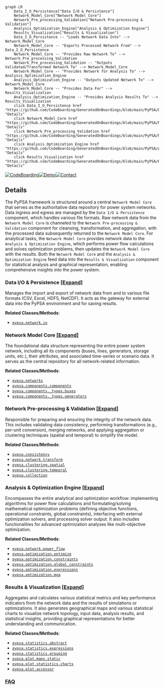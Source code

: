 ```mermaid
graph LR
    Data_I_O_Persistence["Data I/O & Persistence"]
    Network_Model_Core["Network Model Core"]
    Network_Pre_processing_Validation["Network Pre-processing & Validation"]
    Analysis_Optimization_Engine["Analysis & Optimization Engine"]
    Results_Visualization["Results & Visualization"]
    Data_I_O_Persistence -- "Loads Network Data Into" --> Network_Model_Core
    Network_Model_Core -- "Exports Processed Network From" --> Data_I_O_Persistence
    Network_Model_Core -- "Provides Raw Network To" --> Network_Pre_processing_Validation
    Network_Pre_processing_Validation -- "Outputs Validated/Transformed Network To" --> Network_Model_Core
    Network_Model_Core -- "Provides Network for Analysis To" --> Analysis_Optimization_Engine
    Analysis_Optimization_Engine -- "Outputs Updated Network To" --> Network_Model_Core
    Network_Model_Core -- "Provides Data For" --> Results_Visualization
    Analysis_Optimization_Engine -- "Provides Analysis Results To" --> Results_Visualization
    click Data_I_O_Persistence href "https://github.com/CodeBoarding/GeneratedOnBoardings/blob/main/PyPSA/Data_I_O_Persistence.md" "Details"
    click Network_Model_Core href "https://github.com/CodeBoarding/GeneratedOnBoardings/blob/main/PyPSA/Network_Model_Core.md" "Details"
    click Network_Pre_processing_Validation href "https://github.com/CodeBoarding/GeneratedOnBoardings/blob/main/PyPSA/Network_Pre_processing_Validation.md" "Details"
    click Analysis_Optimization_Engine href "https://github.com/CodeBoarding/GeneratedOnBoardings/blob/main/PyPSA/Analysis_Optimization_Engine.md" "Details"
    click Results_Visualization href "https://github.com/CodeBoarding/GeneratedOnBoardings/blob/main/PyPSA/Results_Visualization.md" "Details"
```

[![CodeBoarding](https://img.shields.io/badge/Generated%20by-CodeBoarding-9cf?style=flat-square)](https://github.com/CodeBoarding/GeneratedOnBoardings)[![Demo](https://img.shields.io/badge/Try%20our-Demo-blue?style=flat-square)](https://www.codeboarding.org/demo)[![Contact](https://img.shields.io/badge/Contact%20us%20-%20contact@codeboarding.org-lightgrey?style=flat-square)](mailto:contact@codeboarding.org)

## Details

The PyPSA framework is structured around a central `Network Model Core` that serves as the authoritative data repository for power system networks. Data ingress and egress are managed by the `Data I/O & Persistence` component, which handles various file formats. Raw network data from the `Network Model Core` is channeled to the `Network Pre-processing & Validation` component for cleansing, transformation, and aggregation, with the processed data subsequently returned to the `Network Model Core`. For analytical tasks, the `Network Model Core` provides network data to the `Analysis & Optimization Engine`, which performs power flow calculations and solves optimization problems, then updates the `Network Model Core` with the results. Both the `Network Model Core` and the `Analysis & Optimization Engine` feed data into the `Results & Visualization` component for statistical analysis and graphical representation, enabling comprehensive insights into the power system.

### Data I/O & Persistence [[Expand]](./Data_I_O_Persistence.md)
Manages the import and export of network data from and to various file formats (CSV, Excel, HDF5, NetCDF). It acts as the gateway for external data into the PyPSA environment and for saving results.


**Related Classes/Methods**:

- <a href="https://github.com/PyPSA/PyPSA/blob/master/pypsa/network/io.py" target="_blank" rel="noopener noreferrer">`pypsa.network.io`</a>


### Network Model Core [[Expand]](./Network_Model_Core.md)
The foundational data structure representing the entire power system network, including all its components (buses, lines, generators, storage units, etc.), their attributes, and associated time-series or scenario data. It serves as the central repository for all network-related information.


**Related Classes/Methods**:

- <a href="https://github.com/PyPSA/PyPSA/blob/master/pypsa/networks.py" target="_blank" rel="noopener noreferrer">`pypsa.networks`</a>
- <a href="https://github.com/PyPSA/PyPSA/blob/master/pypsa/components/components.py" target="_blank" rel="noopener noreferrer">`pypsa.components.components`</a>
- <a href="https://github.com/PyPSA/PyPSA/blob/master/pypsa/components/_types/buses.py" target="_blank" rel="noopener noreferrer">`pypsa.components._types.buses`</a>
- <a href="https://github.com/PyPSA/PyPSA/blob/master/pypsa/components/_types/generators.py" target="_blank" rel="noopener noreferrer">`pypsa.components._types.generators`</a>


### Network Pre-processing & Validation [[Expand]](./Network_Pre_processing_Validation.md)
Responsible for preparing and ensuring the integrity of the network data. This includes validating data consistency, performing transformations (e.g., per-unit conversion), merging networks, and applying aggregation or clustering techniques (spatial and temporal) to simplify the model.


**Related Classes/Methods**:

- <a href="https://github.com/PyPSA/PyPSA/blob/master/pypsa/consistency.py" target="_blank" rel="noopener noreferrer">`pypsa.consistency`</a>
- <a href="https://github.com/PyPSA/PyPSA/blob/master/pypsa/network/transform.py" target="_blank" rel="noopener noreferrer">`pypsa.network.transform`</a>
- <a href="https://github.com/PyPSA/PyPSA/blob/master/pypsa/clustering/spatial.py" target="_blank" rel="noopener noreferrer">`pypsa.clustering.spatial`</a>
- <a href="https://github.com/PyPSA/PyPSA/blob/master/pypsa/clustering/temporal.py" target="_blank" rel="noopener noreferrer">`pypsa.clustering.temporal`</a>
- <a href="https://github.com/PyPSA/PyPSA/blob/master/pypsa/collection.py" target="_blank" rel="noopener noreferrer">`pypsa.collection`</a>


### Analysis & Optimization Engine [[Expand]](./Analysis_Optimization_Engine.md)
Encompasses the entire analytical and optimization workflow: implementing algorithms for power flow calculations and formulating/solving mathematical optimization problems (defining objective functions, operational constraints, global constraints), interfacing with external optimization solvers, and processing solver output. It also includes functionalities for advanced optimization analyses like multi-objective optimization.


**Related Classes/Methods**:

- <a href="https://github.com/PyPSA/PyPSA/blob/master/pypsa/network/power_flow.py" target="_blank" rel="noopener noreferrer">`pypsa.network.power_flow`</a>
- <a href="https://github.com/PyPSA/PyPSA/blob/master/pypsa/optimization/optimize.py" target="_blank" rel="noopener noreferrer">`pypsa.optimization.optimize`</a>
- <a href="https://github.com/PyPSA/PyPSA/blob/master/pypsa/optimization/constraints.py" target="_blank" rel="noopener noreferrer">`pypsa.optimization.constraints`</a>
- <a href="https://github.com/PyPSA/PyPSA/blob/master/pypsa/optimization/global_constraints.py" target="_blank" rel="noopener noreferrer">`pypsa.optimization.global_constraints`</a>
- <a href="https://github.com/PyPSA/PyPSA/blob/master/pypsa/optimization/expressions.py" target="_blank" rel="noopener noreferrer">`pypsa.optimization.expressions`</a>
- <a href="https://github.com/PyPSA/PyPSA/blob/master/pypsa/optimization/mga.py" target="_blank" rel="noopener noreferrer">`pypsa.optimization.mga`</a>


### Results & Visualization [[Expand]](./Results_Visualization.md)
Aggregates and calculates various statistical metrics and key performance indicators from the network data and the results of simulations or optimizations. It also generates geographical maps and various statistical charts to visualize network topology, input data, analysis results, and statistical insights, providing graphical representations for better understanding and communication.


**Related Classes/Methods**:

- <a href="https://github.com/PyPSA/PyPSA/blob/master/pypsa/statistics/abstract.py" target="_blank" rel="noopener noreferrer">`pypsa.statistics.abstract`</a>
- <a href="https://github.com/PyPSA/PyPSA/blob/master/pypsa/statistics/expressions.py" target="_blank" rel="noopener noreferrer">`pypsa.statistics.expressions`</a>
- <a href="https://github.com/PyPSA/PyPSA/blob/master/pypsa/statistics/grouping.py" target="_blank" rel="noopener noreferrer">`pypsa.statistics.grouping`</a>
- <a href="https://github.com/PyPSA/PyPSA/blob/master/pypsa/plot/maps/static.py" target="_blank" rel="noopener noreferrer">`pypsa.plot.maps.static`</a>
- <a href="https://github.com/PyPSA/PyPSA/blob/master/pypsa/plot/statistics/charts.py" target="_blank" rel="noopener noreferrer">`pypsa.plot.statistics.charts`</a>
- <a href="https://github.com/PyPSA/PyPSA/blob/master/pypsa/plot/accessor.py" target="_blank" rel="noopener noreferrer">`pypsa.plot.accessor`</a>




### [FAQ](https://github.com/CodeBoarding/GeneratedOnBoardings/tree/main?tab=readme-ov-file#faq)